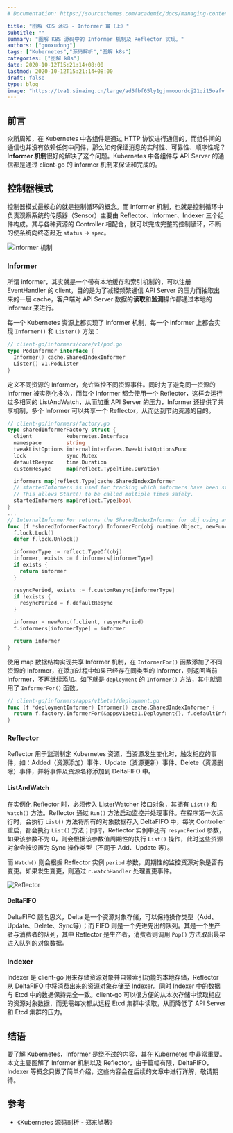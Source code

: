 ```yaml
---
# Documentation: https://sourcethemes.com/academic/docs/managing-content/

title: "图解 K8S 源码 - Informer 篇（上）"
subtitle: ""
summary: "图解 K8S 源码中的 Informer 机制及 Reflector 实现。"
authors: ["guoxudong"]
tags: ["Kubernetes","源码解析","图解 k8s"]
categories: ["图解 k8s"]
date: 2020-10-12T15:21:14+08:00
lastmod: 2020-10-12T15:21:14+08:00
draft: false
type: blog
image: "https://tva1.sinaimg.cn/large/ad5fbf65ly1gjmmoourdcj21qi15oafv.jpg"
---
```


## 前言

众所周知，在 Kubernetes 中各组件是通过 HTTP 协议进行通信的，而组件间的通信也并没有依赖任何中间件，那么如何保证消息的实时性、可靠性、顺序性呢？**Informer 机制**很好的解决了这个问题。Kubernetes 中各组件与 API Server 的通信都是通过 client-go 的 informer 机制来保证和完成的。

## 控制器模式

控制器模式最核心的就是控制循环的概念。而 Informer 机制，也就是控制循环中负责观察系统的传感器（Sensor）主要由 Reflector、Informer、Indexer 三个组件构成。其与各种资源的 Controller 相配合，就可以完成完整的控制循环，不断的使系统向终态趋近 `status` -> `spec`。

![informer 机制](https://tva2.sinaimg.cn/large/ad5fbf65ly1gjme5nhuykj20mr0fmn6j.jpg)

### Informer

所谓 informer，其实就是一个带有本地缓存和索引机制的，可以注册 EventHandler 的 client，目的是为了减轻频繁通信 API Server 的压力而抽取出来的一层 cache，客户端对 API Server 数据的**读取**和**监测**操作都通过本地的 informer 来进行。

每一个 Kubernetes 资源上都实现了 informer 机制，每一个 informer 上都会实现 `Informer()` 和 `Lister()` 方法：

```go
// client-go/informers/core/v1/pod.go
type PodInformer interface {
  Informer() cache.SharedIndexInformer
  Lister() v1.PodLister
}
```

定义不同资源的 Informer，允许监控不同资源事件。同时为了避免同一资源的 Informer 被实例化多次，而每个 Informer 都会使用一个 Reflector，这样会运行过多相同的 ListAndWatch，从而加重 API Server 的压力，Informer 还提供了共享机制，多个 Informer 可以共享一个 Reflector，从而达到节约资源的目的。

```go
// client-go/informers/factory.go
type sharedInformerFactory struct {
  client           kubernetes.Interface
  namespace        string
  tweakListOptions internalinterfaces.TweakListOptionsFunc
  lock             sync.Mutex
  defaultResync    time.Duration
  customResync     map[reflect.Type]time.Duration

  informers map[reflect.Type]cache.SharedIndexInformer
  // startedInformers is used for tracking which informers have been started.
  // This allows Start() to be called multiple times safely.
  startedInformers map[reflect.Type]bool
}
...
// InternalInformerFor returns the SharedIndexInformer for obj using an internal client.
func (f *sharedInformerFactory) InformerFor(obj runtime.Object, newFunc internalinterfaces.NewInformerFunc) cache.SharedIndexInformer {
  f.lock.Lock()
  defer f.lock.Unlock()

  informerType := reflect.TypeOf(obj)
  informer, exists := f.informers[informerType]
  if exists {
    return informer
  }

  resyncPeriod, exists := f.customResync[informerType]
  if !exists {
    resyncPeriod = f.defaultResync
  }

  informer = newFunc(f.client, resyncPeriod)
  f.informers[informerType] = informer

  return informer
}
```

使用 map 数据结构实现共享 Informer 机制，在 `InformerFor()` 函数添加了不同资源的 Informer，在添加过程中如果已经存在同类型的 Informer，则返回当前 Informer，不再继续添加。如下就是 `deployment` 的 `Informer()` 方法，其中就调用了 `InformerFor()` 函数。

```go
// client-go/informers/apps/v1beta1/deployment.go
func (f *deploymentInformer) Informer() cache.SharedIndexInformer {
  return f.factory.InformerFor(&appsv1beta1.Deployment{}, f.defaultInformer)
}
```

### Reflector

Reflector 用于监测制定 Kubernetes 资源，当资源发生变化时，触发相应的事件，如：Added（资源添加）事件、Update（资源更新）事件、Delete（资源删除）事件，并将事件及资源名称添加到 DeltaFIFO 中。

#### ListAndWatch

在实例化 Reflector 时，必须传入 ListerWatcher 接口对象，其拥有 `List()` 和 `Watch()` 方法。Reflector 通过 `Run()` 方法启动监控并处理事件。在程序第一次运行时，会执行 `List()` 方法将所有的对象数据存入 DeltaFIFO 中，每次 Controller 重启，都会执行 `List()` 方法；同时，Reflector 实例中还有 `resyncPeriod` 参数，如果该参数不为 0，则会根据该参数值周期性的执行 `List()` 操作，此时这些资源对象会被设置为 Sync 操作类型（不同于 Add、Update 等）。

而 `Watch()` 则会根据 Reflector 实例 `period` 参数，周期性的监控资源对象是否有变更。如果发生变更，则通过 `r.watchHandler` 处理变更事件。

![Reflector](https://tva4.sinaimg.cn/large/ad5fbf65ly1gjmkxmiboej20mr0uwh9f.jpg)

#### DeltaFIFO

DeltaFIFO 顾名思义，Delta 是一个资源对象存储，可以保持操作类型（Add、Update、Delete、Sync等）；而 FIFO 则是一个先进先出的队列。其是一个生产者与消费者的队列，其中 Reflector 是生产者，消费者则调用 `Pop()` 方法取出最早进入队列的对象数据。

### Indexer

Indexer 是 client-go 用来存储资源对象并自带索引功能的本地存储，Reflector 从 DeltaFIFO 中将消费出来的资源对象存储至 Indexer。同时 Indexer 中的数据与 Etcd 中的数据保持完全一致。client-go 可以很方便的从本次存储中读取相应的资源对象数据，而无需每次都从远程 Etcd 集群中读取，从而降低了 API Server 和 Etcd 集群的压力。

## 结语

要了解 Kubernetes，Informer 是绕不过的内容，其在 Kubernetes 中非常重要。本文主要图解了 Informer 机制以及 Reflector，由于篇幅有限，DeltaFIFO，Indexer 等概念只做了简单介绍，这些内容会在后续的文章中进行详解，敬请期待。

## 参考

- 《Kubernetes 源码剖析 - 郑东旭著》
